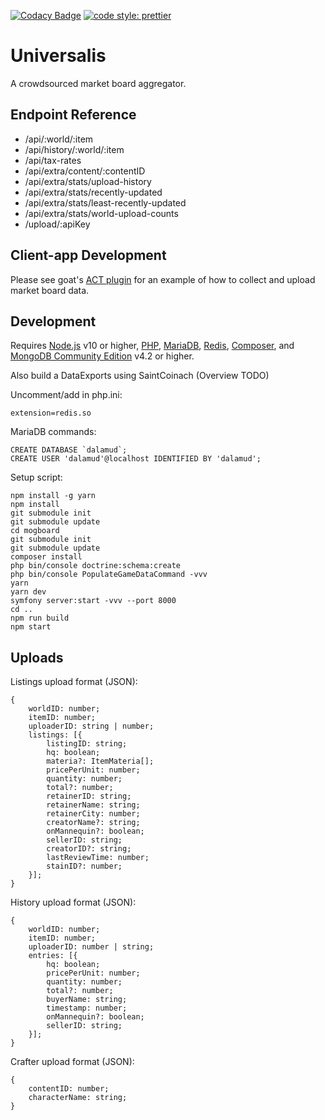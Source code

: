 [![Codacy Badge](https://api.codacy.com/project/badge/Grade/d07d05e0461749748734bba48cabfb1f)](https://www.codacy.com/manual/karashiiro/Universalis?utm_source=github.com&amp;utm_medium=referral&amp;utm_content=karashiiro/Universalis&amp;utm_campaign=Badge_Grade)
[![code style: prettier](https://img.shields.io/badge/code_style-prettier-ff69b4.svg?style=flat-square)](https://github.com/prettier/prettier)

# Universalis
A crowdsourced market board aggregator.

## Endpoint Reference
*   /api/:world/:item
*   /api/history/:world/:item
*   /api/tax-rates
*   /api/extra/content/:contentID
*   /api/extra/stats/upload-history
*   /api/extra/stats/recently-updated
*   /api/extra/stats/least-recently-updated
*   /api/extra/stats/world-upload-counts
*   /upload/:apiKey

## Client-app Development
Please see goat's [ACT plugin](https://github.com/goaaats/universalis_act_plugin) for an example of how to collect and upload market board data.

## Development
Requires [Node.js](https://nodejs.org/) v10 or higher, [PHP](https://www.php.net/downloads.php), [MariaDB](https://mariadb.org/download/), [Redis](https://redis.io/download), [Composer](https://getcomposer.org/), and [MongoDB Community Edition](https://docs.mongodb.com/manual/administration/install-community/) v4.2 or higher.

Also build a DataExports using SaintCoinach (Overview TODO)

Uncomment/add in php.ini:
```
extension=redis.so
```

MariaDB commands:
```
CREATE DATABASE `dalamud`;
CREATE USER 'dalamud'@localhost IDENTIFIED BY 'dalamud';
```

Setup script:
```
npm install -g yarn
npm install
git submodule init
git submodule update
cd mogboard
git submodule init
git submodule update
composer install
php bin/console doctrine:schema:create
php bin/console PopulateGameDataCommand -vvv
yarn
yarn dev
symfony server:start -vvv --port 8000
cd ..
npm run build
npm start
```

## Uploads
Listings upload format (JSON):

```
{
    worldID: number;
    itemID: number;
    uploaderID: string | number;
    listings: [{
        listingID: string;
        hq: boolean;
        materia?: ItemMateria[];
        pricePerUnit: number;
        quantity: number;
        total?: number;
        retainerID: string;
        retainerName: string;
        retainerCity: number;
        creatorName?: string;
        onMannequin?: boolean;
        sellerID: string;
        creatorID?: string;
        lastReviewTime: number;
        stainID?: number;
    }];
}
```

History upload format (JSON):

```
{
    worldID: number;
    itemID: number;
    uploaderID: number | string;
    entries: [{
        hq: boolean;
        pricePerUnit: number;
        quantity: number;
        total?: number;
        buyerName: string;
        timestamp: number;
        onMannequin?: boolean;
        sellerID: string;
    }];
}
```

Crafter upload format (JSON):

```
{
    contentID: number;
    characterName: string;
}
```
